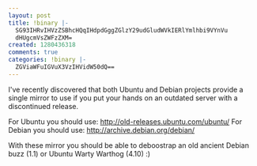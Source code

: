```yaml
---
layout: post
title: !binary |-
  SG93IHRvIHVzZSBhcHQqIHdpdGggZGlzY29udGludWVkIERlYmlhbi9VYnVu
  dHUgcmVsZWFzZXM=
created: 1280436318
comments: true
categories: !binary |-
  ZGViaWFuIGVuX3VzIHVidW50dQ==
---
```

I've recently discovered that both Ubuntu and Debian projects provide a single mirror to use if you put your hands on an outdated server with a discontinued release.

For Ubuntu you should use: http://old-releases.ubuntu.com/ubuntu/
For Debian you should use: http://archive.debian.org/debian/

With these mirror you should be able to deboostrap an old ancient Debian buzz (1.1) or Ubuntu Warty Warthog (4.10) :)

